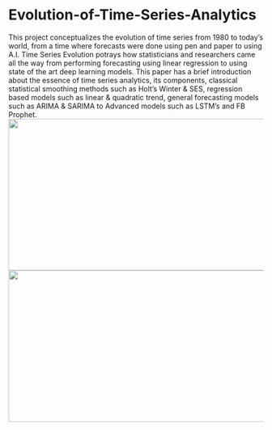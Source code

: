 # Evolution-of-Time-Series-Analytics
This project conceptualizes the evolution of time series from 1980 to today’s world, from a time where forecasts were done using pen and paper to using A.I. Time Series Evolution potrays how statisticians and researchers came all the way from performing forecasting using linear regression to using state of the art deep learning models. This paper has a brief introduction about  the essence of time series analytics, its components, classical statistical smoothing methods such as Holt’s Winter &amp; SES, regression based models such as linear &amp; quadratic trend, general forecasting models such as ARIMA &amp; SARIMA to Advanced models such as LSTM’s and FB Prophet.  
<img src="TS PROJECT/AR 1.jpg" width=600 height=300>
<img src="TS PROJECT/AR 1.jpg" width=600 height=300>
